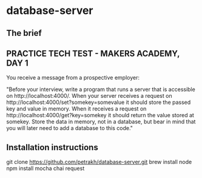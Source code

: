 # database-server

## The brief

## PRACTICE TECH TEST - MAKERS ACADEMY, DAY 1
You receive a message from a prospective employer:

"Before your interview, write a program that runs a server that is accessible on http://localhost:4000/. When your server receives a request on http://localhost:4000/set?somekey=somevalue it should store the passed key and value in memory. When it receives a request on http://localhost:4000/get?key=somekey it should return the value stored at somekey. Store the data in memory, not in a database, but bear in mind that you will later need to add a database to this code."

## Installation instructions
git clone https://github.com/petrakh/database-server.git
brew install node
npm install mocha chai request
